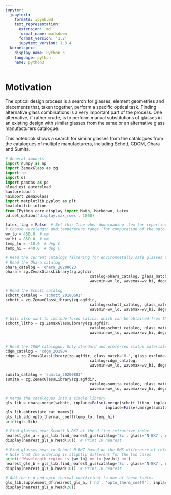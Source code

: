 ```yaml
---
jupyter:
  jupytext:
    formats: ipynb,md
    text_representation:
      extension: .md
      format_name: markdown
      format_version: '1.2'
      jupytext_version: 1.3.4
  kernelspec:
    display_name: Python 3
    language: python
    name: python3
---
```


# Motivation
The optical design process is a search for glasses, element geometries and placements that, taken together, perform a specific optical task. Finding alternative glass combinations is a very important part of the process. One alternative, if rather crude, is to perform manual substitutions of glasses in an existing design with similar glasses from the same or an alternative glass manufacturers catalogue.

This notebook shows a search for similar glasses from the catalogues from the catalogues of multiple manufacturers, including Schott, CDGM, Ohara and Sumita.

```python
# General imports
import numpy as np
import ZemaxGlass as zg
import re
import os
import pandas as pd
%load_ext autoreload
%autoreload 1
%aimport ZemaxGlass
import matplotlib.pyplot as plt
%matplotlib inline
from IPython.core.display import Math, Markdown, Latex
pd.set_option('display.max_rows', 1000)
```

```python
latex_flag = False  # Set this True when downloading .tex for reporting purposes
# Choose wavelength and temperature range (for computation of the opto-thermal coefficients)
wv_lo = 450.0  # nm
wv_hi = 850.0  # nm
temp_lo = -10.0  # deg C
temp_hi = +40.0  # deg C
```

```python
# Read the current catalogs filtering for environmetally safe glasses that are standard or preferred status
# Read the Ohara catalog
ohara_catalog = 'ohara_20200623'
ohara = zg.ZemaxGlassLibrary(zg.agfdir, 
                                     catalog=ohara_catalog, glass_match='S-', glass_exclude='.*[A-Z]$',
                                     wavemin=wv_lo, wavemax=wv_hi, degree=10, select_status=[0, 1])

# Read the Schott catalog
schott_catalog = 'schott_20180601'
schott = zg.ZemaxGlassLibrary(zg.agfdir, 
                                     catalog=schott_catalog, glass_match='N-', glass_exclude='.*HT|.*ultra',
                                     wavemin=wv_lo, wavemax=wv_hi, degree=10, select_status=[0, 1])

# Will also want to include fused silica, which can be obtained from the Schott catalog
schott_litho = zg.ZemaxGlassLibrary(zg.agfdir, 
                                     catalog=schott_catalog, glass_match='LITHOSIL',
                                     wavemin=wv_lo, wavemax=wv_hi, degree=10)


# Read the CDGM catalogue. Only standard and preferred status materials
cdgm_catalog = 'cdgm_201904'
cdgm = zg.ZemaxGlassLibrary(zg.agfdir, glass_match='H-', glass_exclude='.*\*$|.*[ABCDT]$',
                                     catalog=cdgm_catalog,
                                     wavemin=wv_lo, wavemax=wv_hi, degree=10, select_status=[0, 1])

sumita_catalog = 'sumita_20200803'
sumita = zg.ZemaxGlassLibrary(zg.agfdir, 
                                     catalog=sumita_catalog, glass_match='K-', glass_exclude='.*(M)',
                                     wavemin=wv_lo, wavemax=wv_hi, degree=10, select_status=[0, 1])

# Merge the catalogues into a single library
gls_lib = ohara.merge(schott, inplace=False).merge(schott_litho, inplace=False).merge(cdgm, 
                                            inplace=False).merge(sumita, inplace=False)
gls_lib.abbreviate_cat_names()
gls_lib.add_opto_thermal_coeff(temp_lo, temp_hi)
print(gls_lib)
```

```python
# Find glasses near Schott N-BK7 at the d-line refractive index
nearest_gls_a = gls_lib.find_nearest_gls(catalog='Sc', glass='N-BK7', criteria=['nd'], percent=True)
display(nearest_gls_a.head(10))  # Print 10 nearest
```

```python
# Find glasses near to Schott N-BK7 based on the RMS difference of refractive index over the whole wavelength region
# Note that the ordering is slightly different for the two cases
print(f'Wavelength region is {wv_lo} nm to {wv_hi} nm')
nearest_gls_b = gls_lib.find_nearest_gls(catalog='Sc', glass='N-BK7', criteria=['n_rel'], percent=True)
display(nearest_gls_b.head(10))  # Print 10 nearest
```

```python
# Add the n_d and opto-thermal coefficient to one of these tables
gls_lib.supplement_df(nearest_gls_a, ['nd', 'opto_therm_coeff'], inplace=True)
display(nearest_gls_a.head(20))
```

```python

```
